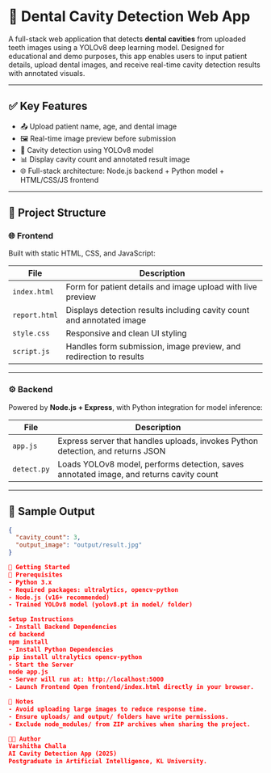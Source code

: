 # 🦷 Dental Cavity Detection Web App

A full-stack web application that detects **dental cavities** from uploaded teeth images using a YOLOv8 deep learning model. Designed for educational and demo purposes, this app enables users to input patient details, upload dental images, and receive real-time cavity detection results with annotated visuals.

---

## ✅ Key Features

- 📤 Upload patient name, age, and dental image  
- 🖼️ Real-time image preview before submission  
- 🧠 Cavity detection using YOLOv8 model  
- 📊 Display cavity count and annotated result image  
- 🌐 Full-stack architecture: Node.js backend + Python model + HTML/CSS/JS frontend  

---

## 📁 Project Structure

### 🌐 Frontend

Built with static HTML, CSS, and JavaScript:

| File         | Description |
|--------------|-------------|
| `index.html` | Form for patient details and image upload with live preview |
| `report.html`| Displays detection results including cavity count and annotated image |
| `style.css`  | Responsive and clean UI styling |
| `script.js`  | Handles form submission, image preview, and redirection to results |

---

### ⚙️ Backend

Powered by **Node.js + Express**, with Python integration for model inference:

| File         | Description |
|--------------|-------------|
| `app.js`     | Express server that handles uploads, invokes Python detection, and returns JSON |
| `detect.py`  | Loads YOLOv8 model, performs detection, saves annotated image, and returns cavity count |

---

## 🧪 Sample Output

```json
{
  "cavity_count": 3,
  "output_image": "output/result.jpg"
}

🚀 Getting Started
📌 Prerequisites
- Python 3.x
- Required packages: ultralytics, opencv-python
- Node.js (v16+ recommended)
- Trained YOLOv8 model (yolov8.pt in model/ folder)

Setup Instructions
- Install Backend Dependencies
cd backend
npm install
- Install Python Dependencies
pip install ultralytics opencv-python
- Start the Server
node app.js
- Server will run at: http://localhost:5000
- Launch Frontend Open frontend/index.html directly in your browser.

📎 Notes
- Avoid uploading large images to reduce response time.
- Ensure uploads/ and output/ folders have write permissions.
- Exclude node_modules/ from ZIP archives when sharing the project.

👩‍💻 Author
Varshitha Challa
AI Cavity Detection App (2025)
Postgraduate in Artificial Intelligence, KL University.
